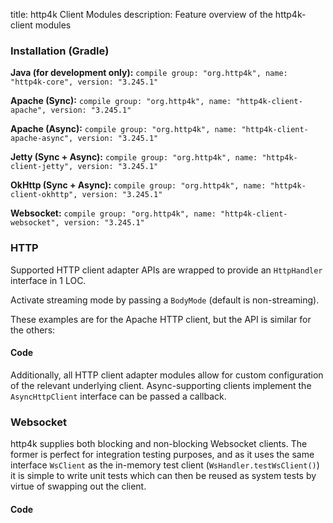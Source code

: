 title: http4k Client Modules
description: Feature overview of the http4k-client modules

### Installation (Gradle)
**Java (for development only):** ```compile group: "org.http4k", name: "http4k-core", version: "3.245.1"```

**Apache (Sync):** ```compile group: "org.http4k", name: "http4k-client-apache", version: "3.245.1"```

**Apache (Async):** ```compile group: "org.http4k", name: "http4k-client-apache-async", version: "3.245.1"```

**Jetty (Sync + Async):** ```compile group: "org.http4k", name: "http4k-client-jetty", version: "3.245.1"```

**OkHttp (Sync + Async):** ```compile group: "org.http4k", name: "http4k-client-okhttp", version: "3.245.1"```

**Websocket:** ```compile group: "org.http4k", name: "http4k-client-websocket", version: "3.245.1"```

### HTTP
Supported HTTP client adapter APIs are wrapped to provide an `HttpHandler` interface in 1 LOC.

Activate streaming mode by passing a `BodyMode` (default is non-streaming).

These examples are for the Apache HTTP client, but the API is similar for the others:

#### Code [<img class="octocat"/>](https://github.com/http4k/http4k/blob/master/src/docs/guide/modules/clients/example_http.kt)

<script src="https://gist-it.appspot.com/https://github.com/http4k/http4k/blob/master/src/docs/guide/modules/clients/example_http.kt"></script>

Additionally, all HTTP client adapter modules allow for custom configuration of the relevant underlying client. Async-supporting clients implement the `AsyncHttpClient` interface can be passed a callback.

### Websocket
http4k supplies both blocking and non-blocking Websocket clients. The former is perfect for integration testing purposes, and as it uses the same interface `WsClient` as the in-memory test client (`WsHandler.testWsClient()`) it is simple to write unit tests which can then be reused as system tests by virtue of swapping out the client.

#### Code [<img class="octocat"/>](https://github.com/http4k/http4k/blob/master/src/docs/guide/modules/clients/example_websocket.kt)

<script src="https://gist-it.appspot.com/https://github.com/http4k/http4k/blob/master/src/docs/guide/modules/clients/example_websocket.kt"></script>
